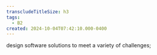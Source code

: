 ```yaml
---
transcludeTitleSize: h3
tags:
  - B2
created: 2024-10-04T07:42:10.000-0400
---
```

design software solutions to meet a variety of challenges;